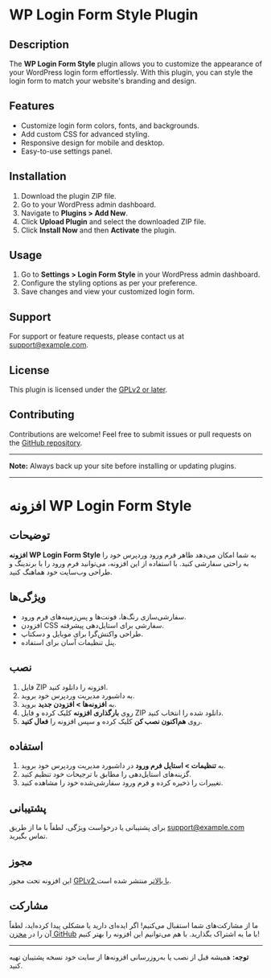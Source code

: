 # WP Login Form Style Plugin

## Description
The **WP Login Form Style** plugin allows you to customize the appearance of your WordPress login form effortlessly. With this plugin, you can style the login form to match your website's branding and design.

## Features
- Customize login form colors, fonts, and backgrounds.
- Add custom CSS for advanced styling.
- Responsive design for mobile and desktop.
- Easy-to-use settings panel.

## Installation
1. Download the plugin ZIP file.
2. Go to your WordPress admin dashboard.
3. Navigate to **Plugins > Add New**.
4. Click **Upload Plugin** and select the downloaded ZIP file.
5. Click **Install Now** and then **Activate** the plugin.

## Usage
1. Go to **Settings > Login Form Style** in your WordPress admin dashboard.
2. Configure the styling options as per your preference.
3. Save changes and view your customized login form.

## Support
For support or feature requests, please contact us at [support@example.com](mailto:support@example.com).

## License
This plugin is licensed under the [GPLv2 or later](https://www.gnu.org/licenses/gpl-2.0.html).

## Contributing
Contributions are welcome! Feel free to submit issues or pull requests on the [GitHub repository](https://github.com/your-repo-link).

---
**Note:** Always back up your site before installing or updating plugins.

---

# افزونه WP Login Form Style

## توضیحات
**افزونه WP Login Form Style** به شما امکان می‌دهد ظاهر فرم ورود وردپرس خود را به راحتی سفارشی کنید. با استفاده از این افزونه، می‌توانید فرم ورود را با برندینگ و طراحی وب‌سایت خود هماهنگ کنید.

## ویژگی‌ها
- سفارشی‌سازی رنگ‌ها، فونت‌ها و پس‌زمینه‌های فرم ورود.
- افزودن CSS سفارشی برای استایل‌دهی پیشرفته.
- طراحی واکنش‌گرا برای موبایل و دسکتاپ.
- پنل تنظیمات آسان برای استفاده.

## نصب
1. فایل ZIP افزونه را دانلود کنید.
2. به داشبورد مدیریت وردپرس خود بروید.
3. به **افزونه‌ها > افزودن جدید** بروید.
4. روی **بارگذاری افزونه** کلیک کرده و فایل ZIP دانلود شده را انتخاب کنید.
5. روی **هم‌اکنون نصب کن** کلیک کرده و سپس افزونه را **فعال کنید**.

## استفاده
1. به **تنظیمات > استایل فرم ورود** در داشبورد مدیریت وردپرس خود بروید.
2. گزینه‌های استایل‌دهی را مطابق با ترجیحات خود تنظیم کنید.
3. تغییرات را ذخیره کرده و فرم ورود سفارشی‌شده خود را مشاهده کنید.

## پشتیبانی
برای پشتیبانی یا درخواست ویژگی، لطفاً با ما از طریق [support@example.com](mailto:support@example.com) تماس بگیرید.

## مجوز
این افزونه تحت مجوز [GPLv2 یا بالاتر](https://www.gnu.org/licenses/gpl-2.0.html) منتشر شده است.

## مشارکت
ما از مشارکت‌های شما استقبال می‌کنیم! اگر ایده‌ای دارید یا مشکلی پیدا کرده‌اید، لطفاً آن را در [مخزن GitHub](https://github.com/your-repo-link) با ما به اشتراک بگذارید. با هم می‌توانیم این افزونه را بهتر کنیم!

---
**توجه:** همیشه قبل از نصب یا به‌روزرسانی افزونه‌ها از سایت خود نسخه پشتیبان تهیه کنید.